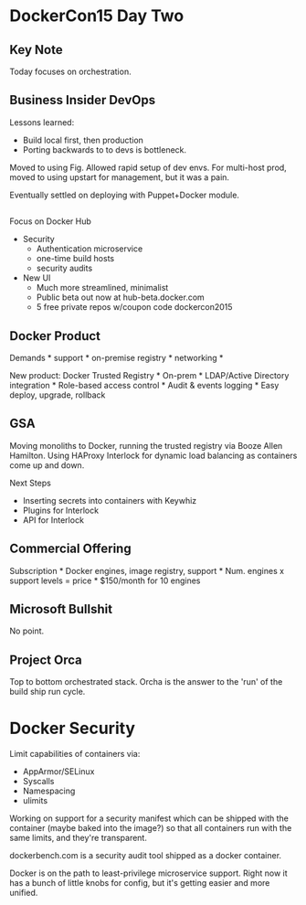 # DockerCon15 Day Two

## Key Note

Today focuses on orchestration.

## Business Insider DevOps

Lessons learned:

* Build local first, then production
* Porting backwards to to devs is bottleneck.

Moved to using Fig. Allowed rapid setup of dev envs. For multi-host prod,
moved to using upstart for management, but it was a pain.

Eventually settled on deploying with Puppet+Docker module.

##

Focus on Docker Hub

* Security
	* Authentication microservice
	* one-time build hosts
	* security audits
* New UI
	* Much more streamlined, minimalist
	* Public beta out now at hub-beta.docker.com
	* 5 free private repos w/coupon code dockercon2015

## Docker Product

Demands
	* support
	* on-premise registry
	* networking
	*

New product: Docker Trusted Registry
	* On-prem
	* LDAP/Active Directory integration
	* Role-based access control
	* Audit & events logging
	* Easy deploy, upgrade, rollback

## GSA

Moving monoliths to Docker, running the trusted registry via Booze Allen Hamilton.
Using HAProxy Interlock for dynamic load balancing as containers come up and down.

Next Steps
* Inserting secrets into containers with Keywhiz
* Plugins for Interlock
* API for Interlock

## Commercial Offering

Subscription
	* Docker engines, image registry, support
	* Num. engines x support levels = price
	* $150/month for 10 engines

## Microsoft Bullshit

No point.

## Project Orca

Top to bottom orchestrated stack. Orcha is the answer to the 'run' of the
build ship run cycle.

# Docker Security

Limit capabilities of containers via:
* AppArmor/SELinux
* Syscalls
* Namespacing
* ulimits

Working on support for a security manifest which can be shipped with the
container (maybe baked into the image?) so that all containers run with
the same limits, and they're transparent.

dockerbench.com is a security audit tool shipped as a docker container.

Docker is on the path to least-privilege microservice support. Right now
it has a bunch of little knobs for config, but it's getting easier and
more unified.
